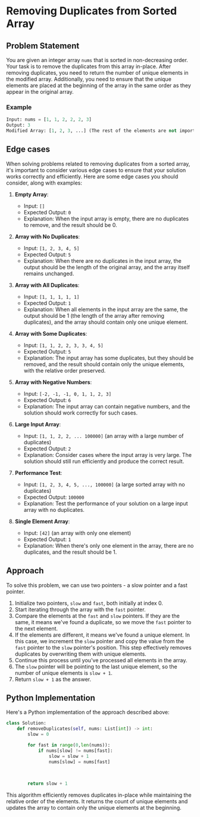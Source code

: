 # Removing Duplicates from Sorted Array

## Problem Statement

You are given an integer array `nums` that is sorted in non-decreasing order. Your task is to remove the duplicates from this array in-place. After removing duplicates, you need to return the number of unique elements in the modified array. Additionally, you need to ensure that the unique elements are placed at the beginning of the array in the same order as they appear in the original array.

### Example

```python
Input: nums = [1, 1, 2, 2, 2, 3]
Output: 3
Modified Array: [1, 2, 3, ...] (The rest of the elements are not important)
```

## Edge cases
When solving problems related to removing duplicates from a sorted array, it's important to consider various edge cases to ensure that your solution works correctly and efficiently. Here are some edge cases you should consider, along with examples:

1. **Empty Array**:
   - Input: `[]`
   - Expected Output: `0`
   - Explanation: When the input array is empty, there are no duplicates to remove, and the result should be 0.

2. **Array with No Duplicates**:
   - Input: `[1, 2, 3, 4, 5]`
   - Expected Output: `5`
   - Explanation: When there are no duplicates in the input array, the output should be the length of the original array, and the array itself remains unchanged.

3. **Array with All Duplicates**:
   - Input: `[1, 1, 1, 1, 1]`
   - Expected Output: `1`
   - Explanation: When all elements in the input array are the same, the output should be 1 (the length of the array after removing duplicates), and the array should contain only one unique element.

4. **Array with Some Duplicates**:
   - Input: `[1, 1, 2, 2, 3, 3, 4, 5]`
   - Expected Output: `5`
   - Explanation: The input array has some duplicates, but they should be removed, and the result should contain only the unique elements, with the relative order preserved.

5. **Array with Negative Numbers**:
   - Input: `[-2, -1, -1, 0, 1, 1, 2, 3]`
   - Expected Output: `6`
   - Explanation: The input array can contain negative numbers, and the solution should work correctly for such cases.

6. **Large Input Array**:
   - Input: `[1, 1, 2, 2, ... 100000]` (an array with a large number of duplicates)
   - Expected Output: `2`
   - Explanation: Consider cases where the input array is very large. The solution should still run efficiently and produce the correct result.

7. **Performance Test**:
   - Input: `[1, 2, 3, 4, 5, ..., 100000]` (a large sorted array with no duplicates)
   - Expected Output: `100000`
   - Explanation: Test the performance of your solution on a large input array with no duplicates.

8. **Single Element Array**:
   - Input: `[42]` (an array with only one element)
   - Expected Output: `1`
   - Explanation: When there's only one element in the array, there are no duplicates, and the result should be 1.

## Approach

To solve this problem, we can use two pointers - a slow pointer and a fast pointer.

1. Initialize two pointers, `slow` and `fast`, both initially at index 0.
2. Start iterating through the array with the `fast` pointer.
3. Compare the elements at the `fast` and `slow` pointers. If they are the same, it means we've found a duplicate, so we move the `fast` pointer to the next element.
4. If the elements are different, it means we've found a unique element. In this case, we increment the `slow` pointer and copy the value from the `fast` pointer to the `slow` pointer's position. This step effectively removes duplicates by overwriting them with unique elements.
5. Continue this process until you've processed all elements in the array.
6. The `slow` pointer will be pointing to the last unique element, so the number of unique elements is `slow + 1`.
7. Return `slow + 1` as the answer.

## Python Implementation

Here's a Python implementation of the approach described above:

```python
class Solution:
    def removeDuplicates(self, nums: List[int]) -> int:
        slow = 0

        for fast in range(0,len(nums)):
            if nums[slow] != nums[fast]:
                slow = slow + 1
                nums[slow] = nums[fast]           
                

        
        return slow + 1

```

This algorithm efficiently removes duplicates in-place while maintaining the relative order of the elements. It returns the count of unique elements and updates the array to contain only the unique elements at the beginning.
